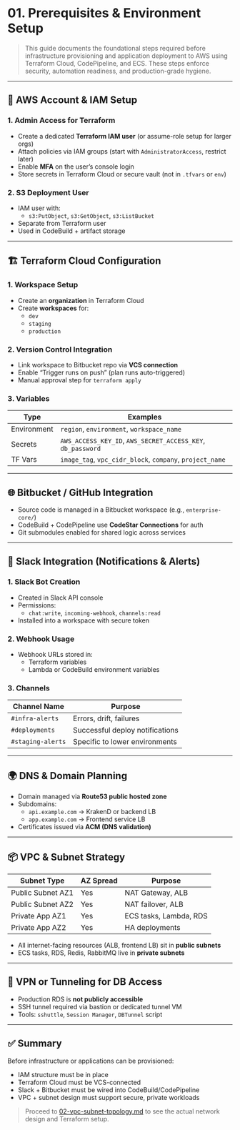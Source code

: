 # 01. Prerequisites & Environment Setup

> This guide documents the foundational steps required before infrastructure provisioning and application deployment to AWS using Terraform Cloud, CodePipeline, and ECS. These steps enforce security, automation readiness, and production-grade hygiene.

---

## 🔐 AWS Account & IAM Setup

### 1. Admin Access for Terraform

- Create a dedicated **Terraform IAM user** (or assume-role setup for larger orgs)
- Attach policies via IAM groups (start with `AdministratorAccess`, restrict later)
- Enable **MFA** on the user’s console login
- Store secrets in Terraform Cloud or secure vault (not in `.tfvars` or `env`)

### 2. S3 Deployment User

- IAM user with:
  - `s3:PutObject`, `s3:GetObject`, `s3:ListBucket`
- Separate from Terraform user
- Used in CodeBuild + artifact storage

---

## 🏗️ Terraform Cloud Configuration

### 1. Workspace Setup

- Create an **organization** in Terraform Cloud
- Create **workspaces** for:
  - `dev`
  - `staging`
  - `production`

### 2. Version Control Integration

- Link workspace to Bitbucket repo via **VCS connection**
- Enable “Trigger runs on push” (plan runs auto-triggered)
- Manual approval step for `terraform apply`

### 3. Variables

| Type        | Examples                                                    |
| ----------- | ----------------------------------------------------------- |
| Environment | `region`, `environment`, `workspace_name`                   |
| Secrets     | `AWS_ACCESS_KEY_ID`, `AWS_SECRET_ACCESS_KEY`, `db_password` |
| TF Vars     | `image_tag`, `vpc_cidr_block`, `company`, `project_name`    |

---

## 🌐 Bitbucket / GitHub Integration

- Source code is managed in a Bitbucket workspace (e.g., `enterprise-core/`)
- CodeBuild + CodePipeline use **CodeStar Connections** for auth
- Git submodules enabled for shared logic across services

---

## 💬 Slack Integration (Notifications & Alerts)

### 1. Slack Bot Creation

- Created in Slack API console
- Permissions:
  - `chat:write`, `incoming-webhook`, `channels:read`
- Installed into a workspace with secure token

### 2. Webhook Usage

- Webhook URLs stored in:
  - Terraform variables
  - Lambda or CodeBuild environment variables

### 3. Channels

| Channel Name      | Purpose                         |
| ----------------- | ------------------------------- |
| `#infra-alerts`   | Errors, drift, failures         |
| `#deployments`    | Successful deploy notifications |
| `#staging-alerts` | Specific to lower environments  |

---

## 🌍 DNS & Domain Planning

- Domain managed via **Route53 public hosted zone**
- Subdomains:
  - `api.example.com` → KrakenD or backend LB
  - `app.example.com` → Frontend service LB
- Certificates issued via **ACM (DNS validation)**

---

## 📦 VPC & Subnet Strategy

| Subnet Type       | AZ Spread | Purpose                |
| ----------------- | --------- | ---------------------- |
| Public Subnet AZ1 | Yes       | NAT Gateway, ALB       |
| Public Subnet AZ2 | Yes       | NAT failover, ALB      |
| Private App AZ1   | Yes       | ECS tasks, Lambda, RDS |
| Private App AZ2   | Yes       | HA deployments         |

- All internet-facing resources (ALB, frontend LB) sit in **public subnets**
- ECS tasks, RDS, Redis, RabbitMQ live in **private subnets**

---

## 🔁 VPN or Tunneling for DB Access

- Production RDS is **not publicly accessible**
- SSH tunnel required via bastion or dedicated tunnel VM
- Tools: `sshuttle`, `Session Manager`, `DBTunnel` script

---

## ✅ Summary

Before infrastructure or applications can be provisioned:

- IAM structure must be in place
- Terraform Cloud must be VCS-connected
- Slack + Bitbucket must be wired into CodeBuild/CodePipeline
- VPC + subnet design must support secure, private workloads

> Proceed to [02-vpc-subnet-topology.md](./02-vpc-subnet-topology.md) to see the actual network design and Terraform setup.
